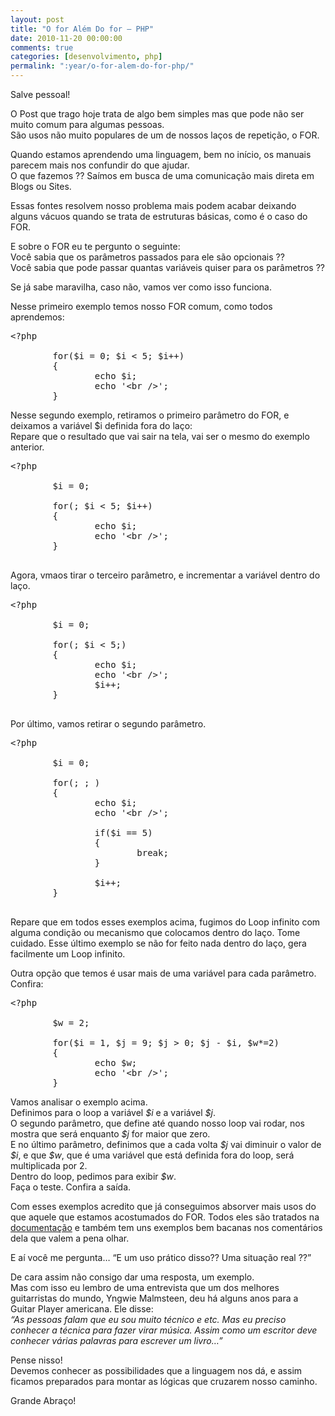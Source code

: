 ```yaml
---
layout: post
title: "O for Além Do for – PHP"
date: 2010-11-20 00:00:00
comments: true
categories: [desenvolvimento, php]
permalink: ":year/o-for-alem-do-for-php/"
---
```


<p>Salve pessoal!</p>

<p>O Post que trago hoje trata de algo bem simples mas que pode não ser muito comum para algumas pessoas.<br/>
São usos não muito populares de um de nossos laços de repetição, o FOR.</p>

<p>Quando estamos aprendendo uma linguagem, bem no início, os manuais parecem mais nos confundir do que ajudar.<br/>
O que fazemos ?? Saímos em busca de uma comunicação mais direta em Blogs ou Sites.</p>

<p>Essas fontes resolvem nosso problema mais podem acabar deixando alguns vácuos quando se trata de estruturas básicas, como é o caso do FOR.</p>

<p>E sobre o FOR eu te pergunto o seguinte:<br/>
Você sabia que os parâmetros passados para ele são opcionais ??<br/>
Você sabia que pode passar quantas variáveis quiser para os parâmetros ??</p>

<p>Se já sabe maravilha, caso não, vamos ver como isso funciona.</p>

<!--more-->


<p>Nesse primeiro exemplo temos nosso FOR comum, como todos aprendemos:</p>

<pre class="brush: php; title: ; notranslate" title="">&lt;?php

        for($i = 0; $i &lt; 5; $i++)
        {
                echo $i;
                echo '&lt;br /&gt;';
        }
</pre>


<p>Nesse segundo exemplo, retiramos o primeiro parâmetro do FOR, e deixamos a variável $i definida fora do laço:<br/>
Repare que o resultado que vai sair na tela, vai ser o mesmo do exemplo anterior.</p>

<pre class="brush: php; title: ; notranslate" title="">&lt;?php

        $i = 0;

        for(; $i &lt; 5; $i++)
        {
                echo $i;
                echo '&lt;br /&gt;';
        }

</pre>


<p>Agora, vmaos tirar o terceiro parâmetro, e incrementar a variável dentro do laço.</p>

<pre class="brush: php; title: ; notranslate" title="">&lt;?php

        $i = 0;

        for(; $i &lt; 5;)
        {
                echo $i;
                echo '&lt;br /&gt;';
                $i++;
        }

</pre>


<p>Por último, vamos retirar o segundo parâmetro.</p>

<pre class="brush: php; title: ; notranslate" title="">&lt;?php

        $i = 0;

        for(; ; )
        {
                echo $i;
                echo '&lt;br /&gt;';

                if($i == 5)
                {
                        break;
                }

                $i++;
        }

</pre>


<p>Repare que em todos esses exemplos acima, fugimos do Loop infinito com alguma condição ou mecanismo que colocamos dentro do laço. Tome cuidado. Esse último exemplo se não for feito nada dentro do laço, gera facilmente um Loop infinito.</p>

<p>Outra opção que temos é usar mais de uma variável para cada parâmetro.<br/>
Confira:</p>

<pre class="brush: php; title: ; notranslate" title="">&lt;?php

        $w = 2;

        for($i = 1, $j = 9; $j &gt; 0; $j - $i, $w*=2)
        {
                echo $w;
                echo '&lt;br /&gt;';
        }
</pre>


<p>Vamos analisar o exemplo acima.<br/>
Definimos para o loop a variável <em>$i</em> e a variável <em>$j</em>.<br/>
O segundo parâmetro, que define até quando nosso loop vai rodar, nos mostra que será enquanto <em>$j</em> for maior que zero.<br/>
E no último parâmetro, definimos que a cada volta <em>$j</em> vai diminuir o valor de <em>$i</em>, e que <em>$w</em>, que é uma variável que está definida fora do loop, será multiplicada por 2.<br/>
Dentro do loop, pedimos para exibir <em>$w</em>.<br/>
Faça o teste. Confira a saída.</p>

<p>Com esses exemplos acredito que já conseguimos absorver mais usos do que aquele que estamos acostumados do FOR. Todos eles são tratados na <a href="http://br.php.net/manual/pt_BR/control-structures.for.php">documentação</a> e também tem uns exemplos bem bacanas nos comentários dela que valem a pena olhar.</p>

<p>E aí você me pergunta… &#8220;E um uso prático disso?? Uma situação real ??&#8221;</p>

<p>De cara assim não consigo dar uma resposta, um exemplo.<br/>
Mas com isso eu lembro de uma entrevista que um dos melhores guitarristas do mundo, Yngwie Malmsteen, deu há alguns anos para a Guitar Player americana. Ele disse:<br/>
<em>&#8220;As pessoas falam que eu sou muito técnico e etc. Mas eu preciso conhecer a técnica para fazer virar música. Assim como um escritor deve conhecer várias palavras para escrever um livro&#8230;&#8221;</em></p>

<p>Pense nisso!<br/>
Devemos conhecer as possibilidades que a linguagem nos dá, e assim ficamos preparados para montar as lógicas que cruzarem nosso caminho.</p>

<p>Grande Abraço!</p>